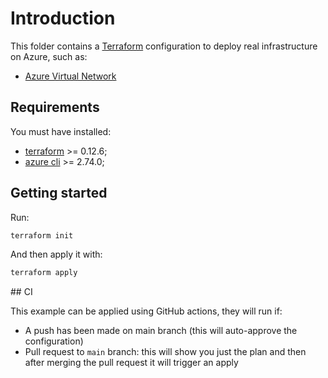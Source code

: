# Introduction

This folder contains a [Terraform](https://terraform.io) configuration to deploy real infrastructure on Azure, such as:

- [Azure Virtual Network](https://learn.microsoft.com/en-us/azure/virtual-network/virtual-networks-overview)

## Requirements

You must have installed:

- [terraform](https://developer.hashicorp.com/terraform/install) >= 0.12.6;
- [azure cli](https://learn.microsoft.com/en-us/cli/azure/install-azure-cli?view=azure-cli-latest) >= 2.74.0;

## Getting started

Run:

```bash
terraform init
```

And then apply it with:

```bash
terraform apply
```

## CI 

This example can be applied using GitHub actions, they will run if:
- A push has been made on main branch (this will auto-approve the configuration)
- Pull request to `main` branch: this will show you just the plan and then after merging the pull request it will trigger an apply